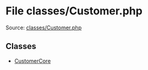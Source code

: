 File classes/Customer.php
=========

Source: [classes/Customer.php](https://github.com/PrestaShop/PrestaShop/blob/1.5.1.0/classes/Customer.php)


Classes
-------

* [CustomerCore](class.CustomerCore.md)

